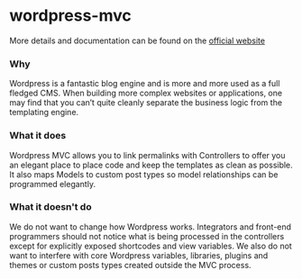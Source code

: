 wordpress-mvc
=============

More details and documentation can be found on the [official website](http://wordpress-mvc.francoisfaubert.com/)

### Why

Wordpress is a fantastic blog engine and is more and more used as a full fledged CMS. When building more complex websites or applications, one may find that you can’t quite cleanly separate the business logic from the templating engine.

### What it does

Wordpress MVC allows you to link permalinks with Controllers to offer you an elegant place to place code and keep the templates as clean as possible. It also maps Models to custom post types so model relationships can be programmed elegantly.

### What it doesn't do

We do not want to change how Wordpress works. Integrators and front-end programmers should not notice what is being processed in the controllers except for explicitly exposed shortcodes and view variables. We also do not want to interfere with core Wordpress variables, libraries, plugins and themes or custom posts types created outside the MVC process.


